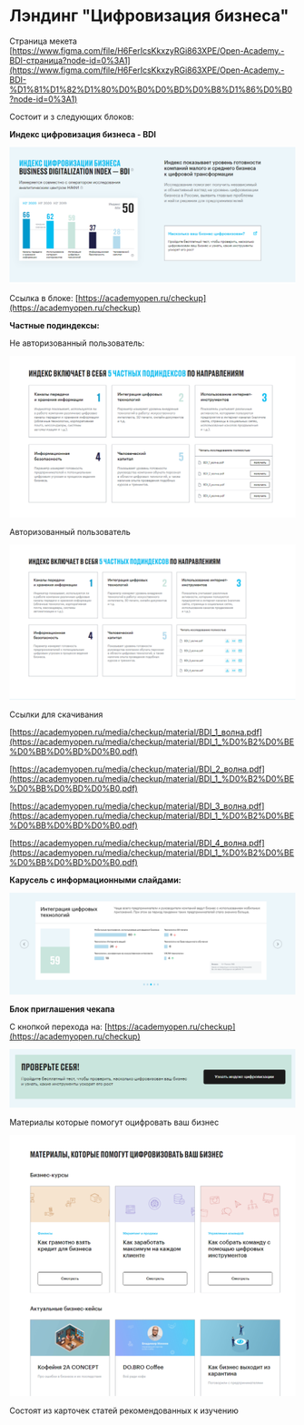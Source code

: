 # Лэндинг "Цифровизация бизнеса"

Страница мекета [https://www.figma.com/file/H6FerIcsKkxzyRGi863XPE/Open-Academy.-BDI-страница?node-id=0%3A1](https://www.figma.com/file/H6FerIcsKkxzyRGi863XPE/Open-Academy.-BDI-%D1%81%D1%82%D1%80%D0%B0%D0%BD%D0%B8%D1%86%D0%B0?node-id=0%3A1)

Состоит и з следующих блоков:

**Индекс цифровизация бизнеса - BDI**

![alt-text](./img/Untitled_2_1.png)

Ссылка в блоке: [https://academyopen.ru/checkup](https://academyopen.ru/checkup)

**Частные подиндексы:**

Не авторизованный пользователь:

![alt-text](./img/Untitled_2_2.png)

Авторизованный пользователь

![alt-text](./img/Untitled_2_3.png)

Ссылки для скачивания

[https://academyopen.ru/media/checkup/material/BDI_1_волна.pdf](https://academyopen.ru/media/checkup/material/BDI_1_%D0%B2%D0%BE%D0%BB%D0%BD%D0%B0.pdf)

[https://academyopen.ru/media/checkup/material/BDI_2_волна.pdf](https://academyopen.ru/media/checkup/material/BDI_1_%D0%B2%D0%BE%D0%BB%D0%BD%D0%B0.pdf)

[https://academyopen.ru/media/checkup/material/BDI_3_волна.pdf](https://academyopen.ru/media/checkup/material/BDI_1_%D0%B2%D0%BE%D0%BB%D0%BD%D0%B0.pdf)

[https://academyopen.ru/media/checkup/material/BDI_4_волна.pdf](https://academyopen.ru/media/checkup/material/BDI_1_%D0%B2%D0%BE%D0%BB%D0%BD%D0%B0.pdf)

**Карусель с информационными слайдами:**

![alt-text](./img/Untitled_2_4.png)

**Блок приглашения чекапа**

С кнопкой перехода на: [https://academyopen.ru/checkup](https://academyopen.ru/checkup)

![alt-text](./img/Untitled_2_5.png)

Материалы которые помогут оцифровать ваш бизнес

![alt-text](./img/Untitled_2_6.png)

Состоят из карточек статей рекомендованных к изучению

